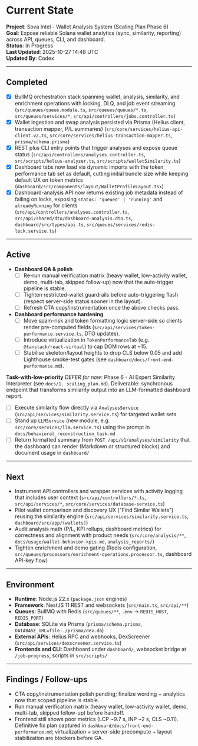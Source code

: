 # Current State

**Project**: Sova Intel - Wallet Analysis System (Scaling Plan Phase 6)  
**Goal**: Expose reliable Solana wallet analytics (sync, similarity, reporting) across API, queues, CLI, and dashboard.  
**Status**: In Progress  
**Last Updated**: 2025-10-27 14:48 UTC  
**Updated By**: Codex

---

## Completed


- [x] BullMQ orchestration stack spanning wallet, analysis, similarity, and enrichment operations with locking, DLQ, and job event streaming (`src/queues/queue.module.ts`, `src/queues/queues/*.ts`, `src/queues/services/*`, `src/api/controllers/jobs.controller.ts`)
- [x] Wallet ingestion and swap analysis persisted via Prisma (Helius client, transaction mapper, P/L summaries) (`src/core/services/helius-api-client.v2.ts`, `src/core/services/helius-transaction-mapper.ts`, `prisma/schema.prisma`)
- [x] REST plus CLI entry points that trigger analyses and expose queue status (`src/api/controllers/analyses.controller.ts`, `src/scripts/helius-analyzer.ts`, `src/scripts/walletSimilarity.ts`)
- [x] Dashboard tabs now load via dynamic imports with the token performance tab set as default, cutting initial bundle size while keeping default UX on token metrics (`dashboard/src/components/layout/WalletProfileLayout.tsx`)
- [x] Dashboard-analysis API now returns existing job metadata instead of failing on locks, exposing `status: 'queued' | 'running'` and `alreadyRunning` for clients (`src/api/controllers/analyses.controller.ts`, `src/api/shared/dto/dashboard-analysis.dto.ts`, `dashboard/src/types/api.ts`, `src/queues/services/redis-lock.service.ts`)
---

## Active

- **Dashboard QA & polish**
  - [ ] Re-run manual verification matrix (heavy wallet, low-activity wallet, demo, multi-tab, skipped follow-up) now that the auto-trigger pipeline is stable.
  - [ ] Tighten restricted-wallet guardrails before auto-triggering flash (respect server-side status sooner in the layout).
  - [ ] Refresh CTA copy/instrumentation once the above checks pass.
- **Dashboard performance hardening**
  - [ ] Move spam-risk and token formatting logic server-side so clients render pre-computed fields (`src/api/services/token-performance.service.ts`, DTO updates).
  - [ ] Introduce virtualization in `TokenPerformanceTab` (e.g. `@tanstack/react-virtual`) to cap DOM rows at ~15.
  - [ ] Stabilise skeleton/layout heights to drop CLS below 0.05 and add Lighthouse smoke-test gates (see `dashboard/docs/front-end-performance.md`).

**Task-with-low-priority** *DEFER for now*: Phase 6 - AI Expert Similarity Interpreter (see `docs/1. scaling_plan.md`).
Deliverable: synchronous endpoint that transforms similarity output into an LLM-formatted dashboard report.

- [ ] Execute similarity flow directly via `AnalysesService` (`src/api/services/similarity.service.ts`) for targeted wallet sets
- [ ] Stand up `LLMService` (new module, e.g. `src/core/services/llm.service.ts`) using the prompt in `docs/behavioral_reconstruction_task.md`
- [ ] Return formatted summary from `POST /api/v1/analyses/similarity` that the dashboard can render (Markdown or structured blocks) and document usage in `dashboard/`
---

## Next

- Instrument API controllers and wrapper services with activity logging that includes user context (`src/api/controllers/*.ts`, `src/api/services/*`, `src/core/services/database-service.ts`)
- Pilot wallet comparison and discovery UX ("Find Similar Wallets") reusing the similarity engine (`src/api/services/similarity.service.ts`, `dashboard/src/app/(wallets)`)
- Audit analysis math (P/L, KPI rollups, dashboard metrics) for correctness and alignment with product needs (`src/core/analysis/**`, `docs/usage/wallet-behavior-kpis.md`, `analysis_reports/`)
- Tighten enrichment and demo gating (Redis configuration, `src/queues/processors/enrichment-operations.processor.ts`, dashboard API-key flow)

---

## Environment

- **Runtime**: Node.js 22.x (`package.json` engines)
- **Framework**: NestJS 11 REST and websockets (`src/main.ts`, `src/api/**`)
- **Queues**: BullMQ with Redis (`src/queues/**`, `.env` -> `REDIS_HOST`, `REDIS_PORT`)
- **Database**: SQLite via Prisma (`prisma/schema.prisma`, `DATABASE_URL=file:./prisma/dev.db`)
- **External APIs**: Helius RPC and webhooks, DexScreener (`src/api/services/dexscreener.service.ts`)
- **Frontends and CLI**: Dashboard under `dashboard/`, websocket bridge at `/job-progress`, scripts in `src/scripts/`

---

## Findings / Follow-ups

- CTA copy/instrumentation polish pending; finalize wording + analytics now that scoped pipeline is stable.
- Run manual verification matrix (heavy wallet, low-activity wallet, demo, multi-tab, skipped follow-up) before handoff.
- Frontend still shows poor metrics (LCP ~9.7 s, INP ~2 s, CLS ~0.11). Definitive fix plan captured in `dashboard/docs/front-end-performance.md`; virtualization + server-side precompute + layout stabilization are blockers before GA.
